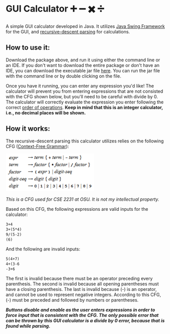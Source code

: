 # GUI Calculator :heavy_plus_sign: :heavy_minus_sign: :heavy_multiplication_x: :heavy_division_sign:

A simple GUI calculator developed in Java. It utilizes [Java Swing Framework](https://en.wikipedia.org/wiki/Swing_(Java)) for the GUI, and [recursive-descent parsing](https://en.wikipedia.org/wiki/Recursive_descent_parser) for calculations.

## How to use it:

Download the package above, and run it using either the command line or an IDE. If you don't want to download the entire package or don't have an IDE, you can download the executable jar file [here](https://github.com/dvptl68/GUICalculator/blob/master/GUICalculator.jar?raw=true). You can run the jar file with the command line or by double clicking on the file.

Once you have it running, you can enter any expression you'd like! The calculator will prevent you from entering expressions that are not consisted with the CFG shown below, but you'll need to be careful with divide by 0. The calculator will correctly evaluate the expression you enter following the correct [order of operations](https://en.wikipedia.org/wiki/Order_of_operations). **Keep in mind that this is an integer calculator, i.e., no decimal places will be shown.**

## How it works:

The recursive-descent parsing this calculator utilizes relies on the following CFG ([Context-Free Grammar](https://en.wikipedia.org/wiki/Context-free_grammar)):

![CFG](images/cfg.png)

*This is a CFG used for CSE 2231 at OSU. It is not my intellectual property.*

Based on this CFG, the following expressions are valid inputs for the calculator:
```
3+4
3+(5*4)
9/(5-2)
(6)
```

And the following are invalid inputs:
```
5(4+7)
4+(3-6
-3+6
```
The first is invalid because there must be an operator preceding every parenthesis. The second is invalid because all opening parentheses must have a closing parenthesis. The last is invalid because (-) is an operator, and cannot be used to represent negative integers. According to this CFG, (-) must be preceded and followed by numbers or parentheses.

***Buttons disable and enable as the user enters expressions in order to force input that is consistent with the CFG. The only possible error that can be thrown by this GUI calculator is a divide by 0 error, because that is found while parsing.***
